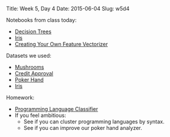 Title: Week 5, Day 4
Date: 2015-06-04
Slug: w5d4

Notebooks from class today:

* [Decision Trees](https://github.com/tiyd-python-2015-05/curriculum/blob/master/data/week5/06%20-%20Decision%20Trees.ipynb)
* [Iris](https://github.com/tiyd-python-2015-05/curriculum/blob/master/data/week5/07%20-%20Iris.ipynb)
* [Creating Your Own Feature Vectorizer](https://github.com/tiyd-python-2015-05/curriculum/blob/master/data/week5/Creating%20Your%20Own%20Feature%20Vector.ipynb)

Datasets we used:

* [Mushrooms](https://archive.ics.uci.edu/ml/datasets/Mushroom)
* [Credit Approval](https://archive.ics.uci.edu/ml/datasets/Credit+Approval)
* [Poker Hand](https://archive.ics.uci.edu/ml/datasets/Poker+Hand)
* [Iris](https://archive.ics.uci.edu/ml/datasets/Iris)

Homework:

* [Programming Language Classifier](https://github.com/tiyd-python-2015-05/programming-language-classifier)
* If you feel ambitious:
  * See if you can cluster programming languages by syntax.
  * See if you can improve our poker hand analyzer.

